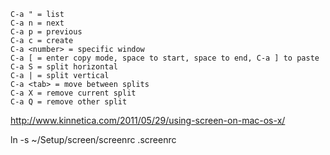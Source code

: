 ```
C-a " = list
C-a n = next
C-a p = previous
C-a c = create
C-a <number> = specific window
C-a [ = enter copy mode, space to start, space to end, C-a ] to paste
C-a S = split horizontal
C-a | = split vertical
C-a <tab> = move between splits
C-a X = remove current split
C-a Q = remove other split
```

http://www.kinnetica.com/2011/05/29/using-screen-on-mac-os-x/

ln -s ~/Setup/screen/screenrc .screenrc
